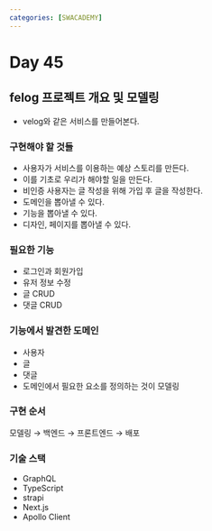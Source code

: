 ```yaml
---
categories: [SWACADEMY]
---
```


# Day 45

## felog 프로젝트 개요 및 모델링

- velog와 같은 서비스를 만들어본다.

### 구현해야 할 것들

- 사용자가 서비스를 이용하는 예상 스토리를 만든다.
- 이를 기초로 우리가 해야할 일을 만든다.
- 비인증 사용자는 글 작성을 위해 가입 후 글을 작성한다.
- 도메인을 뽑아낼 수 있다.
- 기능을 뽑아낼 수 있다.
- 디자인, 페이지를 뽑아낼 수 있다.

### 필요한 기능

- 로그인과 회원가입
- 유저 정보 수정
- 글 CRUD
- 댓글 CRUD

### 기능에서 발견한 도메인

- 사용자
- 글
- 댓글
- 도메인에서 필요한 요소를 정의하는 것이 모델링

### 구현 순서

모델링 &rarr; 백엔드 &rarr; 프론트엔드 &rarr; 배포

### 기술 스택

- GraphQL
- TypeScript
- strapi
- Next.js
- Apollo Client